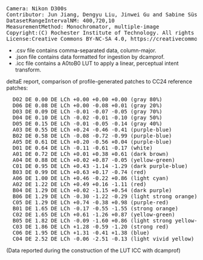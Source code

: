 <pre>
Camera: Nikon D300s
Contributor: Jun Jiang, Dengyu Liu, Jinwei Gu and Sabine Süsstrunk, http://www.gujinwei.org/research/camspec/db.html
DatasetRangeIntervalNM: 400,720,10
MeasurementMethod: Monochromator, multiple-image
Copyright:(C) Rochester Institute of Technology. All rights reserved.
License:Creative Commons BY-NC-SA 4.0, https://creativecommons.org/licenses/by-nc-sa/4.0/legalcode
</pre>

- .csv file contains comma-separated data, column-major.
- .json file contains data formatted for ingestion by dcamprof.
- .icc file contains a A0toB0 LUT to apply a linear, perceptual intent transform.

deltaE report, comparison of profile-generated patches to CC24 reference patches:
<pre>
  D02 DE 0.00 DE LCh +0.00 +0.00 +0.00 (gray 80%)
  D06 DE 0.08 DE LCh +0.00 -0.08 +0.01 (gray 20%)
  D03 DE 0.09 DE LCh -0.01 -0.07 -0.05 (gray 70%)
  D04 DE 0.10 DE LCh -0.02 -0.01 -0.10 (gray 50%)
  D05 DE 0.15 DE LCh -0.01 -0.05 -0.14 (gray 40%)
  A03 DE 0.55 DE LCh +0.24 -0.46 -0.41 (purple-blue)
  B02 DE 0.58 DE LCh -0.08 -0.72 -0.99 (purple-blue)
  A05 DE 0.61 DE LCh +0.20 -0.56 +0.04 (purple-blue)
  D01 DE 0.64 DE LCh -0.11 -0.61 -0.17 (white)
  A01 DE 0.72 DE LCh +0.01 +0.38 +0.61 (dark brown)
  A04 DE 0.88 DE LCh +0.02 +0.87 -0.05 (yellow-green)
  C01 DE 0.95 DE LCh +0.43 -1.14 -1.29 (dark purple-blue)
  B03 DE 0.99 DE LCh +0.63 +0.17 -0.74 (red)
  A06 DE 1.00 DE LCh +0.46 -0.22 +0.86 (light cyan)
  A02 DE 1.22 DE LCh +0.49 +0.16 -1.11 (red)
  B04 DE 1.29 DE LCh +0.02 -1.15 +0.54 (dark purple)
  B06 DE 1.29 DE LCh -0.30 -1.22 -0.29 (light strong orange)
  C05 DE 1.29 DE LCh +0.74 -0.38 +0.98 (purple-red)
  B01 DE 1.65 DE LCh -0.17 -0.55 -1.55 (strong orange)
  C02 DE 1.65 DE LCh +0.61 -1.26 +0.87 (yellow-green)
  B05 DE 1.82 DE LCh -0.09 -1.60 +0.86 (light strong yellow-green)
  C03 DE 1.86 DE LCh +1.28 -0.59 -1.20 (strong red)
  C06 DE 1.95 DE LCh +1.31 -0.41 +1.38 (blue)
  C04 DE 2.52 DE LCh -0.06 -2.51 -0.13 (light vivid yellow)
</pre>

(Data reported during the construction of the LUT ICC with dcamprof)
